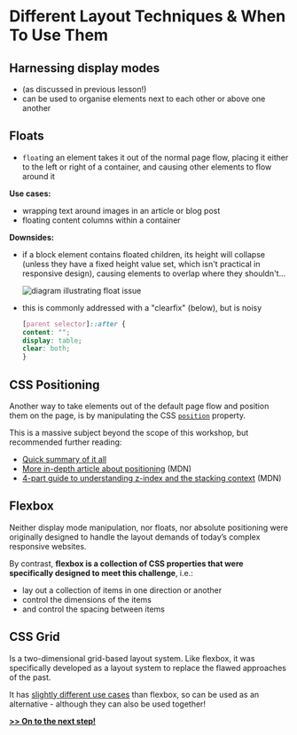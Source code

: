 # Different Layout Techniques & When To Use Them

## Harnessing display modes
- (as discussed in previous lesson!)
- can be used to organise elements next to each other or above one another

## Floats
- `float`ing an element takes it out of the normal page flow, placing it either to the left or right of a container, and causing other elements to flow around it

**Use cases:**
- wrapping text around images in an article or blog post
- floating content columns within a container

**Downsides:**
- if a block element contains floated children, its height will collapse (unless they have a fixed height value set, which isn't practical in responsive design), causing elements to overlap where they shouldn't...

    ![diagram illustrating float issue](https://github.com/minkaotic/front-end-notes/raw/master/img/float-collapsing-height.png)

- this is commonly addressed with a "clearfix" (below), but is noisy

    ```css
    [parent selector]::after {
    content: "";
    display: table;
    clear: both;
    }
    ```

## CSS Positioning
Another way to take elements out of the default page flow and position them on the page, is by manipulating the CSS [`position`](https://developer.mozilla.org/en-US/docs/Web/CSS/position) property.

This is a massive subject beyond the scope of this workshop, but recommended further reading:
- [Quick summary of it all](https://github.com/minkaotic/front-end-notes/blob/master/notes/CSS-Layout-Techniques.md#css-positioning)
- [More in-depth article about positioning](https://developer.mozilla.org/en-US/docs/Learn/CSS/CSS_layout/Positioning) (MDN)
- [4-part guide to understanding z-index and the stacking context](https://developer.mozilla.org/en-US/docs/Web/CSS/CSS_positioned_layout/Understanding_z-index) (MDN)


## Flexbox
Neither display mode manipulation, nor floats, nor absolute positioning were originally designed to handle the layout demands of today’s complex responsive websites.

By contrast, **flexbox is a collection of CSS properties that were specifically designed to meet this challenge**, i.e.:

- lay out a collection of items in one direction or another
- control the dimensions of the items
- and control the spacing between items

## CSS Grid
Is a two-dimensional grid-based layout system. Like flexbox, it was specifically developed as a layout system to replace the flawed approaches of the past.

It has [slightly different use cases](https://css-tricks.com/quick-whats-the-difference-between-flexbox-and-grid/) than flexbox, so can be used as an alternative - although they can also be used together!


**[>> On to the next step!](/lessons/5-flexbox-basics.md)**